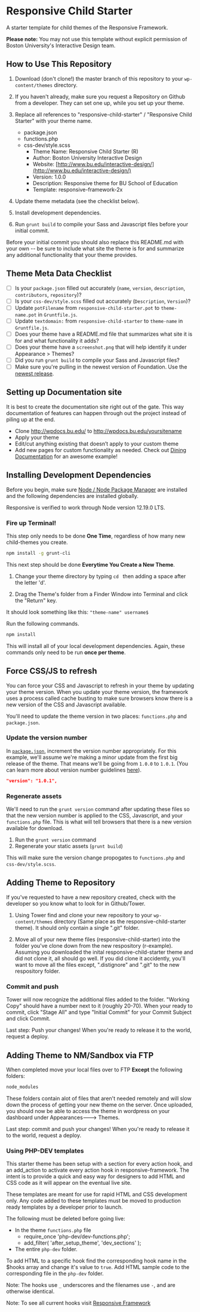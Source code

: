 # Responsive Child Starter

A starter template for child themes of the Responsive Framework.

**Please note:** You may not use this template without explicit permission of Boston University's Interactive Design team.

## How to Use This Repository

1. Download (don't clone!) the master branch of this repository to your `wp-content/themes`
 directory.
1. If you haven't already, make sure you request a Repository on Github from a developer. They can set one up, while you set up your theme.
1. Replace all references to "responsive-child-starter" / "Responsive Child
 Starter" with your theme name.
    - package.json
    - functions.php
    - css-dev/style.scss
      - Theme Name: Responsive Child Starter (R)
      - Author: Boston University Interactive Design
      - Website: [http://www.bu.edu/interactive-design/](http://www.bu.edu/interactive-design/)
      - Version: 1.0.0
      - Description: Responsive theme for BU School of Education
      - Template: responsive-framework-2x

1. Update theme metadata (see the checklist below).
1. Install development dependencies.
1. Run `grunt build` to compile your Sass and Javascript files before your
 initial commit.

Before your initial commit you should also replace this README.md with your own
-- be sure to include what site the theme is for and summarize any additional
functionality that your theme provides.

## Theme Meta Data Checklist

- [ ] Is your `package.json` filled out accurately (`name`, `version`,
 `description`, `contributors`, `repository`)?
- [ ] Is your `css-dev/style.scss` filled out accurately (`Description`,
 `Version`)?
- [ ] Update `potFilename` from `responsive-child-starter.pot` to `theme-name.pot` in `Gruntfile.js`.
- [ ] Update `textdomain:` from `responsive-child-starter` to `theme-name` in `Gruntfile.js`.
- [ ] Does your theme have a README.md file that summarizes what site it is
 for and what functionality it adds?
- [ ] Does your theme have a `screenshot.png` that will help identify it under
 Appearance > Themes?
- [ ] Did you run `grunt build` to compile your Sass and Javascript files?
- [ ] Make sure you're pulling in the newest version of Foundation. Use the
 [newest release](https://github.com/bu-ist/responsive-foundation/releases).

## Setting up Documentation site

It is best to create the documentation site right out of the gate. This way documentation of features can happen through out the project instead of piling up at the end.
- Clone http://wpdocs.bu.edu/ to http://wpdocs.bu.edu/yoursitename
- Apply your theme 
- Edit/cut anything existing that doesn’t apply to your custom theme
- Add new pages for custom functionality as needed.
Check out [Dining Documentation](http://wpdocs.bu.edu/dining/) for an awesome example!


## Installing Development Dependencies

Before you begin, make sure [Node / Node Package Manager](http://nodejs.org/)
are installed and the following dependencies are installed globally.

Responsive is verified to work through Node version 12.19.0 LTS.

### Fire up Terminal!

This step only needs to be done **One Time**, regardless of how many new child-themes you create.

```bash
npm install -g grunt-cli
```

This next step should be done **Everytime You Create a New Theme**.

1. Change your theme directory by typing `cd ` then adding a space after the letter 'd'.

1. Drag the Theme's folder from a Finder Window into Terminal and click the "Return" key.

It should look something like this:  `"theme-name" username$ `

Run the following commands.

```bash
npm install
```

This will install all of your local development dependencies. Again, these commands
only need to be run **once per theme**.

## Force CSS/JS to refresh

You can force your CSS and Javascript to refresh in your theme by updating your
theme version. When you update your theme version, the framework uses a process
called cache busting to make sure browsers know there is a new version of the
CSS and Javascript available.

You'll need to update the theme version in two places: `functions.php` and `package.json`.

### Update the version number

In [`package.json`](https://github.com/bu-ist/responsive-child-starter/blob/master/package.json#L3),
increment the version number appropriately. For this example, we'll assume
we're making a minor update from the first big release of the theme. That means
we'll be going from `1.0.0` to `1.0.1`. (You can learn more about version
number guidelines [here](http://semver.org/)).

```json
"version": "1.0.1",
```

### Regenerate assets

We'll need to run the `grunt version` command after updating these files so
that the new version number is applied to the CSS, Javascript, and your
`functions.php` file. This is what will tell browsers that there is a new
version available for download.

1. Run the `grunt version` command
1. Regenerate your static assets (`grunt build`)

This will make sure the version change propogates to `functions.php` and `css-dev/style.scss`.

## Adding Theme to Repository
If you've requested to have a new repository created, check with the developer so you know what to look for in Github/Tower.

1. Using Tower find and clone your new repository to your `wp-content/themes` directory (Same place as the responsive-child-starter theme). It should only contain a single ".git" folder.

1. Move all of your new theme files (responsive-child-starter) into the folder you've clone down from the new respository (r-example). Assuming you downloaded the inital responsive-child-starter theme and did not clone it, all should go well. If you did clone it accidently, you'll want to move all the files except, ".distignore" and ".git" to the new respository folder.

### Commit and push

Tower will now recognize the additional files added to the folder. "Working Copy" should have a number next to it (roughly 20-70). When your ready to commit, click "Stage All" and type "Initial Commit" for your Commit Subject and click Commit.

Last step: Push your changes! When you're ready to release it to the world, request a deploy.


## Adding Theme to NM/Sandbox via FTP
When completed move your local files over to FTP **Except** the following folders:

```bash
node_modules
```

These folders contain alot of files that aren't needed remotely and will slow down the process of getting your new theme on the server. Once uploaded, you should now be able to access the theme in wordpress on your dashboard under Appearances---> Themes.

Last step: commit and push your changes! When you're ready to release it to the
world, request a deploy.

### Using PHP-DEV templates

This starter theme has been setup with a section for every action hook, and an
add_action to activate every action hook in responsive-framework.
The intent is to provide a quick and easy way for designers to add HTML and CSS
code as it will appear on the eventual live site.

These templates are meant for use for rapid HTML and CSS development only. Any
code added to these templates must be moved to production ready templates by a
developer prior to launch.

The following must be deleted before going live:

* In the theme `functions.php` file
  * require_once 'php-dev/dev-functions.php';
  * add_filter( 'after_setup_theme', 'dev_sections' );
* The entire `php-dev` folder.

To add HTML to a specific hook find the corresponding hook name in the $hooks
array and change it's value to `true`. Add HTML sample code to the corresponding
file in the `php-dev` folder.

Note: The hooks use `_` underscores and the filenames use `-`, and are otherwise
identical.

Note: To see all current hooks visit
[Responsive Framework](https://github.com/bu-ist/responsive-framework)
